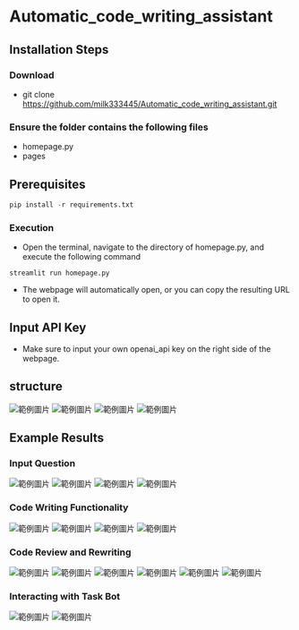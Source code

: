 # Automatic_code_writing_assistant

## Installation Steps
### Download
- git clone https://github.com/milk333445/Automatic_code_writing_assistant.git

### Ensure the folder contains the following files
- homepage.py
- pages

## Prerequisites
```python
pip install -r requirements.txt
```

### Execution
- Open the terminal, navigate to the directory of homepage.py, and execute the following command
```python=
streamlit run homepage.py
```
- The webpage will automatically open, or you can copy the resulting URL to open it.
## Input API Key
- Make sure to input your own openai_api key on the right side of the webpage.


## structure
![範例圖片](images/架構1.jpg)
![範例圖片](images/架構2.jpg)
![範例圖片](images/架構3.jpg)
![範例圖片](images/架構4.jpg)

## Example Results
### Input Question
![範例圖片](images/image1.jpg)
![範例圖片](images/image2.jpg)
![範例圖片](images/image3.jpg)
![範例圖片](images/image4.jpg)
### Code Writing Functionality
![範例圖片](images/image5.jpg)
![範例圖片](images/image6.jpg)
![範例圖片](images/image7.jpg)
![範例圖片](images/image8.jpg)
### Code Review and Rewriting
![範例圖片](images/image9.jpg)
![範例圖片](images/image10.jpg)
![範例圖片](images/image11.jpg)
![範例圖片](images/image12.jpg)
![範例圖片](images/image13.jpg)
![範例圖片](images/image14.jpg)
### Interacting with Task Bot
![範例圖片](images/image15.jpg)
![範例圖片](images/image16.jpg)

